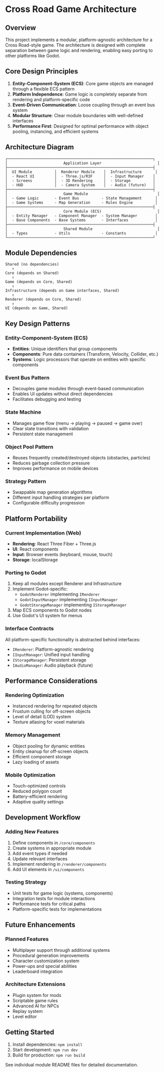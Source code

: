 # Cross Road Game Architecture

## Overview

This project implements a modular, platform-agnostic architecture for a Cross Road-style game. The architecture is designed with complete separation between game logic and rendering, enabling easy porting to other platforms like Godot.

## Core Design Principles

1. **Entity-Component-System (ECS)**: Core game objects are managed through a flexible ECS pattern
2. **Platform Independence**: Game logic is completely separate from rendering and platform-specific code
3. **Event-Driven Communication**: Loose coupling through an event bus system
4. **Modular Structure**: Clear module boundaries with well-defined interfaces
5. **Performance First**: Designed for optimal performance with object pooling, instancing, and efficient systems

## Architecture Diagram

```
┌─────────────────────────────────────────────────────────────────┐
│                         Application Layer                         │
├─────────────────────────────────────────────────────────────────┤
│  UI Module          │  Renderer Module    │  Infrastructure      │
│  - React UI         │  - Three.js/R3F     │  - Input Manager    │
│  - Screens          │  - 3D Rendering     │  - Storage          │
│  - HUD              │  - Camera System    │  - Audio (future)   │
├─────────────────────────────────────────────────────────────────┤
│                         Game Module                               │
│  - Game Logic       - Event Bus          - State Management      │
│  - Game Systems     - Map Generation     - Rules Engine          │
├─────────────────────────────────────────────────────────────────┤
│                         Core Module (ECS)                         │
│  - Entity Manager   - Component Manager  - System Manager        │
│  - Base Components  - Base Systems       - Interfaces            │
├─────────────────────────────────────────────────────────────────┤
│                         Shared Module                             │
│  - Types            - Utils              - Constants             │
└─────────────────────────────────────────────────────────────────┘
```

## Module Dependencies

```
Shared (no dependencies)
   ↑
Core (depends on Shared)
   ↑
Game (depends on Core, Shared)
   ↑
Infrastructure (depends on Game interfaces, Shared)
   ↑
Renderer (depends on Core, Shared)
   ↑
UI (depends on Game, Shared)
```

## Key Design Patterns

### Entity-Component-System (ECS)
- **Entities**: Unique identifiers that group components
- **Components**: Pure data containers (Transform, Velocity, Collider, etc.)
- **Systems**: Logic processors that operate on entities with specific components

### Event Bus Pattern
- Decouples game modules through event-based communication
- Enables UI updates without direct dependencies
- Facilitates debugging and testing

### State Machine
- Manages game flow (menu → playing → paused → game over)
- Clear state transitions with validation
- Persistent state management

### Object Pool Pattern
- Reuses frequently created/destroyed objects (obstacles, particles)
- Reduces garbage collection pressure
- Improves performance on mobile devices

### Strategy Pattern
- Swappable map generation algorithms
- Different input handling strategies per platform
- Configurable difficulty progression

## Platform Portability

### Current Implementation (Web)
- **Rendering**: React Three Fiber + Three.js
- **UI**: React components
- **Input**: Browser events (keyboard, mouse, touch)
- **Storage**: localStorage

### Porting to Godot
1. Keep all modules except Renderer and Infrastructure
2. Implement Godot-specific:
   - `GodotRenderer` implementing `IRenderer`
   - `GodotInputManager` implementing `IInputManager`
   - `GodotStorageManager` implementing `IStorageManager`
3. Map ECS components to Godot nodes
4. Use Godot's UI system for menus

### Interface Contracts
All platform-specific functionality is abstracted behind interfaces:
- `IRenderer`: Platform-agnostic rendering
- `IInputManager`: Unified input handling
- `IStorageManager`: Persistent storage
- `IAudioManager`: Audio playback (future)

## Performance Considerations

### Rendering Optimization
- Instanced rendering for repeated objects
- Frustum culling for off-screen objects
- Level of detail (LOD) system
- Texture atlasing for voxel materials

### Memory Management
- Object pooling for dynamic entities
- Entity cleanup for off-screen objects
- Efficient component storage
- Lazy loading of assets

### Mobile Optimization
- Touch-optimized controls
- Reduced polygon count
- Battery-efficient rendering
- Adaptive quality settings

## Development Workflow

### Adding New Features
1. Define components in `/core/components`
2. Create systems in appropriate module
3. Add event types if needed
4. Update relevant interfaces
5. Implement rendering in `/renderer/components`
6. Add UI elements in `/ui/components`

### Testing Strategy
- Unit tests for game logic (systems, components)
- Integration tests for module interactions
- Performance tests for critical paths
- Platform-specific tests for implementations

## Future Enhancements

### Planned Features
- Multiplayer support through additional systems
- Procedural generation improvements
- Character customization system
- Power-ups and special abilities
- Leaderboard integration

### Architecture Extensions
- Plugin system for mods
- Scriptable game rules
- Advanced AI for NPCs
- Replay system
- Level editor

## Getting Started

1. Install dependencies: `npm install`
2. Start development: `npm run dev`
3. Build for production: `npm run build`

See individual module README files for detailed documentation.